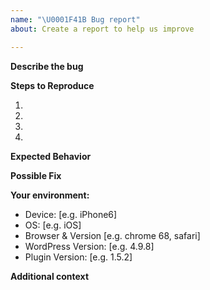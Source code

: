 ```yaml
---
name: "\U0001F41B Bug report"
about: Create a report to help us improve

---
```


<!--
Thank you for reporting a possible bug in af-athena-blocks.

Please provide a general summary of the issue in the Title above and fill in as much of the template below as you can.

The version of WordPress can be found on the Admin Dashboard page in the bottom right-hand corner.
The version of this plugin can be found by clicking "Plugins" in the Admin navigation and finding "AF Athena Blocks" in the list of plugins. The version number will be listed under the plugin description.
-->

**Describe the bug**
<!--- Provide a more detailed description of the issue you're having -->

**Steps to Reproduce**
<!--- Provide a clear set of steps to reproduce this bug -->
1.
2.
3.
4.

**Expected Behavior**
<!--- Tell us what should happen -->

**Possible Fix**
<!--- Not required: suggest a fix or reason for the bug -->

**Your environment:**
<!-- Include as many relevant details as possible. -->
 - Device: [e.g. iPhone6]
 - OS: [e.g. iOS]
 - Browser & Version [e.g. chrome 68, safari]
 - WordPress Version: [e.g. 4.9.8]
 - Plugin Version: [e.g. 1.5.2]

**Additional context**
<!--- How has this bug affected you? What were you trying to accomplish? Provide a link to a live example or screenshots if available. -->
